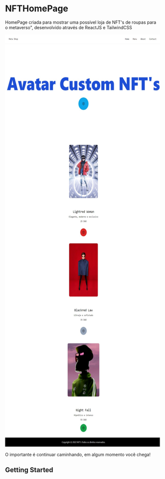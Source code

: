 # NFTHomePage



HomePage criada para mostrar uma possível loja de NFT's de roupas para o metaverso", desenvolvido através de ReactJS e TailwindCSS
<p align="center">
  <img width="620" height="1337" src="https://github.com/vinicius4006/NFTHomePage/blob/master/src/img/webpage.jpeg">
  
</p>



O importante é continuar caminhando, em algum momento você chega!
## Getting Started

